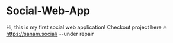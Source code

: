# Social-Web-App
Hi, this is my first social web application!
Checkout project here 🔥 https://sanam.social/ --under repair

